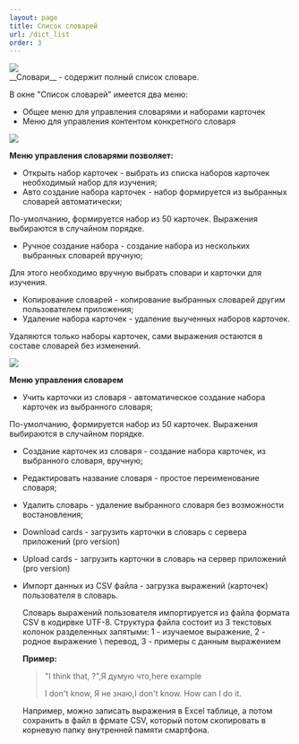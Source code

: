 ```yaml
---
layout: page
title: Список словарей
url: /dict_list
order: 3
---
```


<div class="pic-right"> 
    <img class="lc-img" src="/public/images/dict_list.png"> 
</div>
__Словари__ - содержит полный список словаре.
 
 В окне "Список словарей"  имеется два меню:
  * Общее меню для управления словарями и наборами карточек
  * Меню для управления контентом конкретного словаря

<div class="pic-row"></div>
<div class="pic-row pic-right"> 
    <img class="lc-img" src="/public/images/dicts_app_menu.png"> 
</div>

__Меню управления словарями позволяет:__
* Открыть набор карточек - выбрать из списка наборов карточек необходимый набор для изучения;
* Авто создание набора карточек - набор формируется из выбранных словарей автоматически;

 По-умолчанию, формируется набор из 50 карточек. Выражения выбираются в случайном порядке.
* Ручное создание набора - создание набора из нескольких выбранных словарей вручную; 

Для этого необходимо вручную выбрать словари и карточки для изучения.
* Копирование словарей - копирование выбранных словарей другим пользователем приложения;
* Удаление набора карточек - удаление выученных наборов карточек. 

Удаляются только наборы карточек, сами выражения остаются в составе словарей без изменений.   

<div class="pic-row"></div>
<div class="pic-right"> 
    <img class="lc-img" src="/public/images/dict_menu.png"> 
</div>

__Меню управления словарем__
* Учить карточки из словаря - автоматическое создание набора карточек из выбранного словаря; 

По-умолчанию, формируется набор из 50 карточек. Выражения выбираются в случайном порядке.
* Создание карточек из словаря - создание набора карточек, из выбранного словаря, вручную;
* Редактировать название словаря - простое переименование словаря;
* Удалить словарь - удаление выбранного словаря без возможности востановления;
* Download cards - загрузить карточки в словарь с сервера приложений (pro version)
* Upload cards - загрузить карточки в словарь на сервер приложений (pro version)
* Импорт данных из CSV файла - загрузка выражений (карточек) пользователя в словарь.
  
  Словарь выражений пользователя импортируется из файла формата CSV в кодирвке UTF-8. 
  Структура файла состоит из 3 текстовых колонок разделенных запятыми: 
  1 - изучаемое выражение, 2 - родное выражение \ перевод, 3 - примеры с данным выражением
   
  **Пример:** 
  > "I think that, ?",Я думую что,here example
  >
  > I don't know, Я не знаю,I don't know. How can I do it.
    
  Например, можно записать выражения в Exсel таблице, а потом сохранить в файл в фрмате CSV, который потом скопировать 
  в корневую папку внутренней памяти смартфона.
